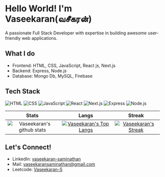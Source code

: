 # Hello World! I'm Vaseekaran(வசீகரன்)

A passionate Full Stack Developer with expertise in building awesome user-friendly web applications.

## What I do

- Frontend: HTML, CSS, JavaScript, React js, Next.js
- Backend: Express, Node.js
- Database: Mongo Db, MySQL, Firebase
## Tech Stack

![HTML](https://img.shields.io/badge/-HTML-333333?style=flat&logo=html5)
![CSS](https://img.shields.io/badge/-CSS-333333?style=flat&logo=css3)
![JavaScript](https://img.shields.io/badge/-JavaScript-333333?style=flat&logo=javascript)
![React](https://img.shields.io/badge/-React-333333?style=flat&logo=react)
![Next.js](https://img.shields.io/badge/-Next.js-333333?style=flat&logo=next.js)
![Express](https://img.shields.io/badge/-Express-333333?style=flat&logo=express)
![Node.js](https://img.shields.io/badge/-Node.js-333333?style=flat&logo=node.js)


|  Stats      | Langs           | Streak  |
|:-------------:|:-------------:|:-----:|
| ![Vaseekaran's github stats](https://github-readme-stats.vercel.app/api?username=Vaseekaran-S&show_icons=true&title_color=74ff0a&icon_color=74ff0a&text_color=9f9f9f&bg_color=2D2D2D) | [![Vaseekaran's Top Langs](https://github-readme-stats.vercel.app/api/top-langs/?username=Vaseekaran-S&layout=compact&title_color=74ff0a&icon_color=74ff0a&text_color=9f9f9f&bg_color=2D2D2D)](https://github.com/Vaseekaran-S?tab=repositories) | [![Vaseekaran's Streak](https://github-readme-streak-stats.herokuapp.com?user=Vaseekaran-S&theme=dark&date_format=M%20j%5B%2C%20Y%5D&ring=74FF0A&background=2D2D2D&currStreakLabel=74FF0A&fire=74FF0A&sideLabels=74FF0A)](https://git.io/streak-stats) |

## Let's Connect!

- LinkedIn: [vaseekaran-saminathan](https://www.linkedin.com/in/vaseekaran-saminathan/)
- Mail: [vaseekaransaminathan@gmail.com](mailto:vaseekaransaminathan@gmail.com)
- Leetcode: [Vaseekaran-S](https://leetcode.com/Vaseekaran-S/)
